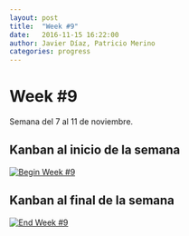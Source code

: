 ```yaml
---
layout: post
title:  "Week #9"
date:   2016-11-15 16:22:00
author: Javier Díaz, Patricio Merino
categories: progress
---
```


# Week #9

Semana del 7 al 11 de noviembre.

## Kanban al inicio de la semana
[![Begin Week #9]({{site.baseurl}}/assets/week-progress/w9-begin.jpg)]({{site.baseurl}}/assets/week-progress/w9-begin-hq.jpg)

## Kanban al final de la semana

[![End Week #9]({{site.baseurl}}/assets/week-progress/w9-end.jpg)]({{site.baseurl}}/assets/week-progress/w9-end-hq.jpg)